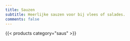 ```yaml
---
title: Sauzen
subtitle: Heerlijke sauzen voor bij vlees of salades.
comments: false
---
```


{{< products category="saus" >}}
